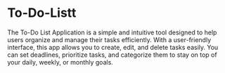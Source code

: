 # To-Do-Listt
The To-Do List Application is a simple and intuitive tool designed to help users organize and manage their tasks efficiently. With a user-friendly interface, this app allows you to create, edit, and delete tasks easily. You can set deadlines, prioritize tasks, and categorize them to stay on top of your daily, weekly, or monthly goals.
